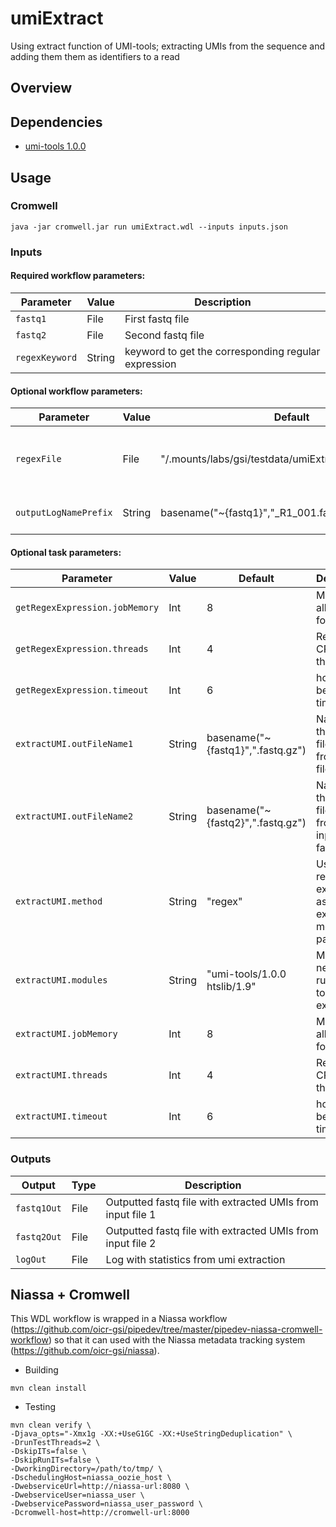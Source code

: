 # umiExtract

Using extract function of UMI-tools; extracting UMIs from the sequence and adding them them as identifiers to a read

## Overview

## Dependencies

* [umi-tools 1.0.0](https://github.com/CGATOxford/UMI-tools)


## Usage

### Cromwell
```
java -jar cromwell.jar run umiExtract.wdl --inputs inputs.json
```

### Inputs

#### Required workflow parameters:
Parameter|Value|Description
---|---|---
`fastq1`|File|First fastq file
`fastq2`|File|Second fastq file
`regexKeyword`|String|keyword to get the corresponding regular expression


#### Optional workflow parameters:
Parameter|Value|Default|Description
---|---|---|---
`regexFile`|File|"/.mounts/labs/gsi/testdata/umiExtract/regex/regex.txt"|The file to parse inside which the regex are
`outputLogNamePrefix`|String|basename("~{fastq1}","_R1_001.fastq.gz")|The name to make the output log


#### Optional task parameters:
Parameter|Value|Default|Description
---|---|---|---
`getRegexExpression.jobMemory`|Int|8|Memory allocated for this job
`getRegexExpression.threads`|Int|4|Requested CPU threads
`getRegexExpression.timeout`|Int|6|hours before task timeout
`extractUMI.outFileName1`|String|basename("~{fastq1}",".fastq.gz")|Name for the output file derived from input file fastq1
`extractUMI.outFileName2`|String|basename("~{fastq2}",".fastq.gz")|Name for the output file derived from the input file fastq2
`extractUMI.method`|String|"regex"|Using a regular expression as the extract method parameter
`extractUMI.modules`|String|"umi-tools/1.0.0 htslib/1.9"|Module needed to run UMI-tools extract
`extractUMI.jobMemory`|Int|8|Memory allocated for this job
`extractUMI.threads`|Int|4|Requested CPU threads
`extractUMI.timeout`|Int|6|hours before task timeout


### Outputs

Output | Type | Description
---|---|---
`fastq1Out`|File|Outputted fastq file with extracted UMIs from input file 1
`fastq2Out`|File|Outputted fastq file with extracted UMIs from input file 2
`logOut`|File|Log with statistics from umi extraction


## Niassa + Cromwell

This WDL workflow is wrapped in a Niassa workflow (https://github.com/oicr-gsi/pipedev/tree/master/pipedev-niassa-cromwell-workflow) so that it can used with the Niassa metadata tracking system (https://github.com/oicr-gsi/niassa).

* Building
```
mvn clean install
```

* Testing
```
mvn clean verify \
-Djava_opts="-Xmx1g -XX:+UseG1GC -XX:+UseStringDeduplication" \
-DrunTestThreads=2 \
-DskipITs=false \
-DskipRunITs=false \
-DworkingDirectory=/path/to/tmp/ \
-DschedulingHost=niassa_oozie_host \
-DwebserviceUrl=http://niassa-url:8080 \
-DwebserviceUser=niassa_user \
-DwebservicePassword=niassa_user_password \
-Dcromwell-host=http://cromwell-url:8000
```


